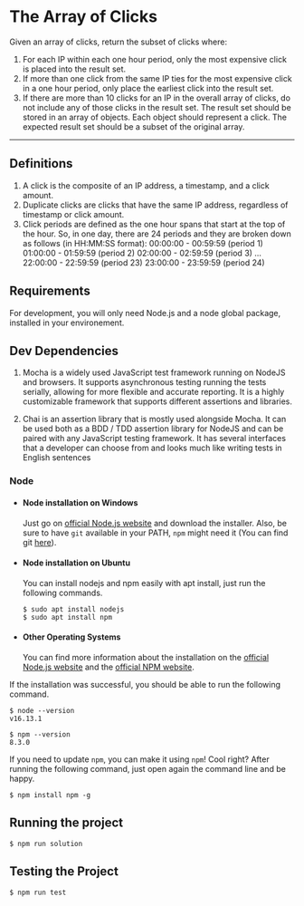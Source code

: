 # The Array of Clicks

Given an array of clicks, return the subset of clicks where:

1. For each IP within each one hour period, only the most expensive click is placed into the
   result set.
2. If more than one click from the same IP ties for the most expensive click in a one hour
   period, only place the earliest click into the result set.
3. If there are more than 10 clicks for an IP in the overall array of clicks, do not include any
   of those clicks in the result set.
   The result set should be stored in an array of objects. Each object should represent a click. The
   expected result set should be a subset of the original array.

---

## Definitions

1. A click is the composite of an IP address, a timestamp, and a click amount.
2. Duplicate clicks are clicks that have the same IP address, regardless of timestamp or
   click amount.
3. Click periods are defined as the one hour spans that start at the top of the hour. So, in
   one day, there are 24 periods and they are broken down as follows (in HH:MM:SS
   format):
   00:00:00 - 00:59:59 (period 1)
   01:00:00 - 01:59:59 (period 2)
   02:00:00 - 02:59:59 (period 3)
   …
   22:00:00 - 22:59:59 (period 23)
   23:00:00 - 23:59:59 (period 24)

## Requirements

For development, you will only need Node.js and a node global package, installed in your environement.

## Dev Dependencies

1. Mocha is a widely used JavaScript test framework running on NodeJS and browsers. It supports asynchronous testing running the tests serially, allowing for more flexible and accurate reporting. It is a highly customizable framework that supports different assertions and libraries.

2. Chai is an assertion library that is mostly used alongside Mocha. It can be used both as a BDD / TDD assertion library for NodeJS and can be paired with any JavaScript testing framework. It has several interfaces that a developer can choose from and looks much like writing tests in English sentences

### Node

- #### Node installation on Windows

  Just go on [official Node.js website](https://nodejs.org/) and download the installer.
  Also, be sure to have `git` available in your PATH, `npm` might need it (You can find git [here](https://git-scm.com/)).

- #### Node installation on Ubuntu

  You can install nodejs and npm easily with apt install, just run the following commands.

      $ sudo apt install nodejs
      $ sudo apt install npm

- #### Other Operating Systems
  You can find more information about the installation on the [official Node.js website](https://nodejs.org/) and the [official NPM website](https://npmjs.org/).

If the installation was successful, you should be able to run the following command.

    $ node --version
    v16.13.1

    $ npm --version
    8.3.0

If you need to update `npm`, you can make it using `npm`! Cool right? After running the following command, just open again the command line and be happy.

    $ npm install npm -g

## Running the project

    $ npm run solution

## Testing the Project

    $ npm run test
